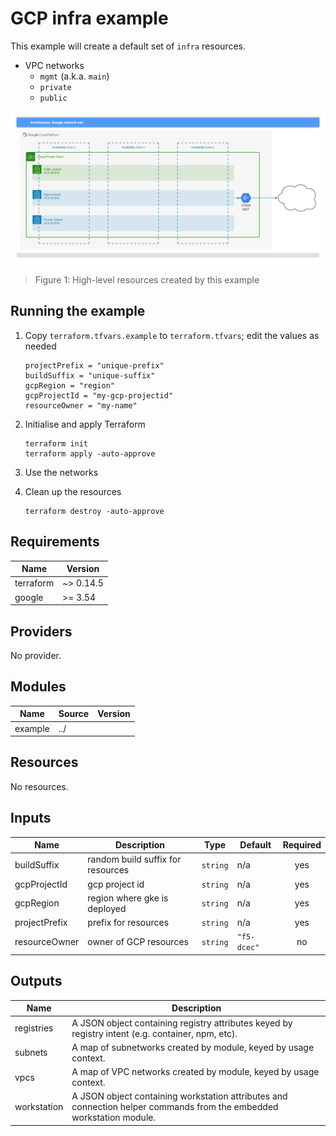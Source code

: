 # GCP infra example
<!-- spell-checker: ignore markdownlint jumphost -->

This example will create a default set of `infra` resources.

* VPC networks
  * `mgmt` (a.k.a. `main`)
  * `private`
  * `public`

![network-min.png](../network-min.png)

> Figure 1: High-level resources created by this example

## Running the example

1. Copy `terraform.tfvars.example` to `terraform.tfvars`; edit the values as needed

   ```hcl
   projectPrefix = "unique-prefix"
   buildSuffix = "unique-suffix"
   gcpRegion = "region"
   gcpProjectId = "my-gcp-projectid"
   resourceOwner = "my-name"
   ```

2. Initialise and apply Terraform

   ```shell
   terraform init
   terraform apply -auto-approve
   ```

3. Use the networks

4. Clean up the resources

   ```shell
   terraform destroy -auto-approve
   ```

<!-- markdownlint-disable MD033 MD034 -->
<!-- BEGINNING OF PRE-COMMIT-TERRAFORM DOCS HOOK -->
## Requirements

| Name | Version |
|------|---------|
| terraform | ~> 0.14.5 |
| google | >= 3.54 |

## Providers

No provider.

## Modules

| Name | Source | Version |
|------|--------|---------|
| example | ../ |  |

## Resources

No resources.

## Inputs

| Name | Description | Type | Default | Required |
|------|-------------|------|---------|:--------:|
| buildSuffix | random build suffix for resources | `string` | n/a | yes |
| gcpProjectId | gcp project id | `string` | n/a | yes |
| gcpRegion | region where gke is deployed | `string` | n/a | yes |
| projectPrefix | prefix for resources | `string` | n/a | yes |
| resourceOwner | owner of GCP resources | `string` | `"f5-dcec"` | no |

## Outputs

| Name | Description |
|------|-------------|
| registries | A JSON object containing registry attributes keyed by registry intent (e.g. container, npm, etc). |
| subnets | A map of subnetworks created by module, keyed by usage context. |
| vpcs | A map of VPC networks created by module, keyed by usage context. |
| workstation | A JSON object containing workstation attributes and connection helper commands from the embedded<br>workstation module. |
<!-- END OF PRE-COMMIT-TERRAFORM DOCS HOOK -->
<!-- markdownlint-enable MD033 MD034 -->
